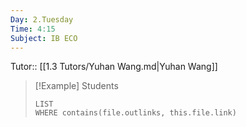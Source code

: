 ```yaml
---
Day: 2.Tuesday
Time: 4:15
Subject: IB ECO
---
```

Tutor:: [[1.3 Tutors/Yuhan Wang.md|Yuhan Wang]]


> [!Example] Students
> ```dataview
> LIST
> WHERE contains(file.outlinks, this.file.link)
> ```
